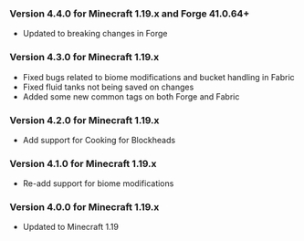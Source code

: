 ### Version 4.4.0 for Minecraft 1.19.x and Forge 41.0.64+

- Updated to breaking changes in Forge

### Version 4.3.0 for Minecraft 1.19.x

- Fixed bugs related to biome modifications and bucket handling in Fabric
- Fixed fluid tanks not being saved on changes
- Added some new common tags on both Forge and Fabric

### Version 4.2.0 for Minecraft 1.19.x

- Add support for Cooking for Blockheads

### Version 4.1.0 for Minecraft 1.19.x

- Re-add support for biome modifications

### Version 4.0.0 for Minecraft 1.19.x

- Updated to Minecraft 1.19